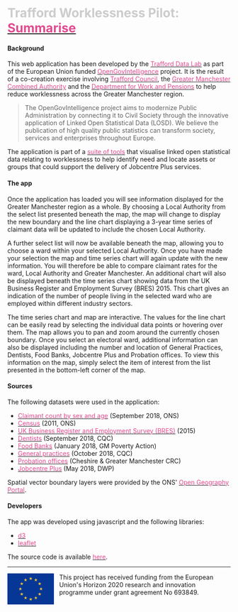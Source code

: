 # <span style="color: #ccc;">Trafford Worklessness Pilot:</span> [<span style="color: #e24a90;">Summarise</span>](http://www.trafforddatalab.io/opengovintelligence/summarise.html)

#### Background
This web application has been developed by the [<span style="color: #e24a90;">Trafford Data Lab</span>](https://www.trafforddatalab.io/) as part of the European Union funded [<span style="color: #e24a90;">OpenGovIntelligence</span>](http://www.opengovintelligence.eu) project. It is the result of a co-creation exercise involving [<span style="color: #e24a90;">Trafford Council</span>](http://www.trafford.gov.uk/residents/residents.aspx), the [<span style="color: #e24a90;">Greater Manchester Combined Authority</span>](https://www.greatermanchester-ca.gov.uk/) and the [<span style="color: #e24a90;">Department for Work and Pensions</span>](https://www.gov.uk/government/organisations/department-for-work-pensions) to help reduce worklessness across the Greater Manchester region.
>The OpenGovIntelligence project aims to modernize Public Administration by connecting it to Civil Society through the innovative application of Linked Open Statistical Data (LOSD). We believe the publication of high quality public statistics can transform society, services and enterprises throughout Europe.

The application is part of a [<span style="color: #e24a90;">suite of tools</span>](http://www.trafforddatalab.io/opengovintelligence/) that visualise linked open statistical data relating to worklessness to help identify need and locate assets or groups that could support the delivery of Jobcentre Plus services.

#### The app
Once the application has loaded you will see information displayed for the Greater Manchester region as a whole. By choosing a Local Authority from the select list presented beneath the map, the map will change to display the new boundary and the line chart displaying a 3-year time series of claimant data will be updated to include the chosen Local Authority.

A further select list will now be available beneath the map, allowing you to choose a ward within your selected Local Authority. Once you have made your selection the map and time series chart will again update with the new information. You will therefore be able to compare claimant rates for the ward, Local Authority and Greater Manchester. An additional chart will also be displayed beneath the time series chart showing data from the UK Business Register and Employment Survey (BRES) 2015. This chart gives an indication of the number of people living in the selected ward who are employed within different industry sectors.

The time series chart and map are interactive. The values for the line chart can be easily read by selecting the individual data points or hovering over them. The map allows you to pan and zoom around the currently chosen boundary. Once you select an electoral ward, additional information can also be displayed including the number and location of General Practices, Dentists, Food Banks, Jobcentre Plus and Probation offices. To view this information on the map, simply select the item of interest from the list presented in the bottom-left corner of the map.

#### Sources
The following datasets were used in the application:
- [<span style="color: #e24a90;">Claimant count by sex and age</span>](https://www.nomisweb.co.uk/datasets/ucjsa) (September 2018, ONS)
- [<span style="color: #e24a90;">Census</span>](https://www.nomisweb.co.uk/census/2011) (2011, ONS)
- [<span style="color: #e24a90;">UK Business Register and Employment Survey (BRES)</span>](https://www.ons.gov.uk/employmentandlabourmarket/peopleinwork/employmentandemployeetypes/bulletins/businessregisterandemploymentsurveybresprovisionalresults/2014revisedand2015provisional) (2015)
- [<span style="color: #e24a90;">Dentists</span>](http://www.cqc.org.uk/about-us/transparency/using-cqc-data) (September 2018, CQC)
- [<span style="color: #e24a90;">Food Banks</span>](http://www.gmpovertyaction.org/maps/) (January 2018, GM Poverty Action)
- [<span style="color: #e24a90;">General practices</span>](http://www.cqc.org.uk/about-us/transparency/using-cqc-data) (October 2018, CQC)
- [<span style="color: #e24a90;">Probation offices</span>](http://www.cgmcrc.co.uk/contact-us/our-offices/) (Cheshire & Greater Manchester CRC)
- [<span style="color: #e24a90;">Jobcentre Plus</span>](https://www.gov.uk/government/publications/dwp-jobcentre-register) (May 2018, DWP)

Spatial vector boundary layers were provided by the ONS' [<span style="color: #e24a90;">Open Geography Portal</span>](http://geoportal.statistics.gov.uk/).

#### Developers
The app was developed using javascript and the following libraries:
- [<span style="color: #e24a90;">d3</span>](https://d3js.org/)
- [<span style="color: #e24a90;">leaflet</span>](https://leafletjs.com/)

The source code is available [<span style="color: #e24a90;">here</span>](https://github.com/traffordDataLab/opengovintelligence).

---
<div>
    <img src="../../eu_flag.png" alt="Flag of the European Union" style="float: left; margin-right: 12px; height: 5em;"/>
    <span class="footerText">This project has received funding from the European Union's Horizon 2020 research and innovation programme under grant agreement No 693849.</span>
</div>
